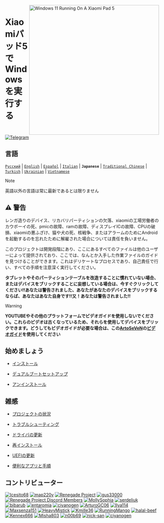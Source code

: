 <img align="right" src="https://raw.githubusercontent.com/erdilS/Port-Windows-11-Xiaomi-Pad-5/main/nabu.png" width="425" alt="Windows 11 Running On A Xiaomi Pad 5">


# Xiaomiパッド5でWindowsを実行する

[![Telegram](https://img.shields.io/badge/Chat-Telegram-brightgreen.svg?logo=telegram&style=flat-square)](https://t.me/nabuwoa)

## 言語
[```Русский```](/README-RU.md) | [```English```](/README.md) | [```Español```](/guide/Español/README-es.md) | [```Italian```](/guide/Italian/README-it.md) | **```Japanese```** | [```Traditional Chinese```](/guide/Traditional%20Chinese/README-tw.md) | [```Turkish```](/guide/Turkish/README-tr.md) | [```Ukrainian```](/guide/Ukrainian/README-uk.md) | [```Vietnamese```](/guide/Vietnamese/README-vi.md)

> [!NOTE]
> 英語以外の言語は常に最新であるとは限りません

## ⚠️ 警告


レンガ造りのデバイス、リカバリパーティションの欠落、xiaomiの工場労働者のカウボーイの死、pmicの故障、ramの故障、ディスプレイICの故障、CPUの破損、xiaomiの悪ふざけ、猫や犬の死、核戦争、またはアラームのためにAndroidを起動するのを忘れたために解雇された場合については責任を負いません。

このプロジェクトは開発段階にあり、ここにあるすべてのファイルは他のユーザーによって提供されており、ここでは、なんとか入手した作業ファイルのガイドを見つけることができます。これはデリケートなプロセスであり、自己責任で行い、すべての手順を注意深く実行してください。

**タブレットやそのパーティションテーブルを改造することに慣れていない場合、またはデバイスをブリックすることに妄想している場合は、今すぐクリックしてください!!あなたは警告されました、あなたがあなたのデバイスをブリックするならば、あなたはあなた自身です!!又！あなたは警告されました!!**
> [!WARNING]
> **YOUTUBEやその他のプラットフォームでビデオガイドを使用しないでください。これらのビデオは古くなっているため、それらを使用してデバイスをブリックできます。どうしてもビデオガイドが必要な場合は、この[ArtoSeVeN](https://www.youtube.com/channel/UCYjwfxlYlJ7Nnzv01oszQvA)の[ビデオガイド](https://youtu.be/BbgTbTGbXYg)を使用してください**


## 始めましょう
- [インストール](1-partition-ja.md)
  
- [デュアルブートセットアップ](dualboot-ja.md)
  
- [アンインストール](uninstall-ja.md)

## 雑感
- [プロジェクトの状況](status.md)
  
- [トラブルシューティング](troubleshooting-ja.md)
  
- [ドライバの更新](update-ja.md)
  
- [再インストール](reinstall-ja.md)
  
- [UEFIの更新](UEFI-updating-ja.md)
  
- [便利なアプリと手順](/guide/Additional-materials/Additional-materials-ja.md)



## コントリビューター

[<img alt="Icesito68" src="https://images.weserv.nl/?url=https://avatars.githubusercontent.com/u/113939920?v=4&w=45&fit=cover&mask=circle&maxage=7d" />](https://github.com/Icesito68)
[<img alt="map220v" src="https://images.weserv.nl/?url=https://avatars.githubusercontent.com/u/14368485?v=4&w=45&fit=cover&mask=circle&maxage=7d" />](https://github.com/map220v)
[<img alt="Renegade Project" src="https://images.weserv.nl/?url=https://avatars.githubusercontent.com/u/63859504?s=200&v=4&w=45&fit=cover&mask=circle&maxage=7d" />](https://github.com/edk2-porting)
[<img alt="gus33000" src="https://images.weserv.nl/?url=https://avatars.githubusercontent.com/u/3755345?v=4&w=45&fit=cover&mask=circle&maxage=7d" />](https://github.com/gus33000)
[<img alt="Renegade Project Discord Members" src="https://images.weserv.nl/?url=https://cdn.discordapp.com/icons/736563593058713690/68f67bfddf4390b11effc99917b16338.webp?size=256&w=45&fit=cover&mask=circle&maxage=7d" />](https://discord.gg/XXBWfag)
[<img alt="MollySophia" src="https://images.weserv.nl/?url=https://avatars.githubusercontent.com/u/20746884?v=4&w=45&fit=cover&mask=circle&maxage=7d" />](https://github.com/MollySophia)
[<img alt="serdeliuk" src="https://images.weserv.nl/?url=https://avatars.githubusercontent.com/u/38280618?v=4&w=45&fit=cover&mask=circle&maxage=7d" />](https://github.com/serdeliuk)
[<img alt="bibarub" src="https://images.weserv.nl/?url=https://avatars.githubusercontent.com/u/73599925?v=4&w=45&fit=cover&mask=circle&maxage=7d" />](https://github.com/bibarub)
[<img alt="entaromia" src="https://images.weserv.nl/?url=https://avatars.githubusercontent.com/u/30384045?v=4&w=45&fit=cover&mask=circle&maxage=7d" />](https://github.com/entaromia)
[<img alt="ciyanogen" src="https://images.weserv.nl/?url=https://avatars.githubusercontent.com/u/29534488?v=4&w=45&fit=cover&mask=circle&maxage=7d" />](https://github.com/ciyanogen)
[<img alt="ArturoGC06" src="https://images.weserv.nl/?url=https://avatars.githubusercontent.com/u/76574534?v=4&w=45&fit=cover&mask=circle&maxage=7d" />](https://github.com/ArturoGC06)
[<img alt="Ilya114" src="https://images.weserv.nl/?url=https://avatars.githubusercontent.com/u/93242944?v=4&w=45&fit=cover&mask=circle&maxage=7d" />](https://github.com/Ilya114)
[<img alt="Maxsenza151" src="https://images.weserv.nl/?url=https://avatars.githubusercontent.com/u/93602290?v=4&w=45&fit=cover&mask=circle&maxage=7d" />](https://github.com/Maxsenza151)
[<img alt="HeavyMistick" src="https://images.weserv.nl/?url=https://avatars.githubusercontent.com/u/94836779?v=4&w=45&fit=cover&mask=circle&maxage=7d" />](https://github.com/HeavyMistick)
[<img alt="Kmille36" src="https://images.weserv.nl/?url=https://avatars.githubusercontent.com/u/58414694?v=4&w=45&fit=cover&mask=circle&maxage=7d" />](https://github.com/Kmille36)
[<img alt="RunningMango" src="https://images.weserv.nl/?url=https://avatars.githubusercontent.com/u/36758157?v=4&w=45&fit=cover&mask=circle&maxage=7d" />](https://github.com/RunningMango)
[<img alt="halal-beef" src="https://images.weserv.nl/?url=https://avatars.githubusercontent.com/u/78730004?v=4&w=45&fit=cover&mask=circle&maxage=7d" />](https://github.com/halal-beef)
[<img alt="Kennex666" src="https://images.weserv.nl/?url=https://avatars.githubusercontent.com/u/55269418?v=4&w=45&fit=cover&mask=circle&maxage=7d" />](https://github.com/kennex666)
[<img alt="Misha803" src="https://images.weserv.nl/?url=https://avatars.githubusercontent.com/u/118528504?v=4&w=45&fit=cover&mask=circle&maxage=7d" />](https://github.com/Misha803)
[<img alt="n00b69" src="https://images.weserv.nl/?url=https://avatars.githubusercontent.com/u/83274506?v=4&w=45&fit=cover&mask=circle&maxage=7d" />](https://github.com/n00b69)
[<img alt="nick-san" src="https://images.weserv.nl/?url=https://avatars.githubusercontent.com/u/45539267?v=4&w=45&fit=cover&mask=circle&maxage=7d" />](https://github.com/nick-san)
[<img alt="ciyanogen" src="https://images.weserv.nl/?url=https://avatars.githubusercontent.com/u/84897942?v=4&w=45&fit=cover&mask=circle&maxage=7d" />](https://github.com/ciyanogen)
